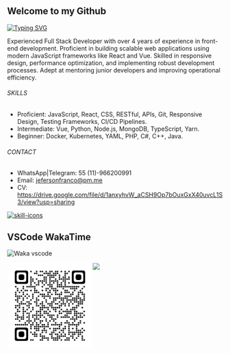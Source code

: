 ## Welcome to my Github

[![Typing SVG](https://readme-typing-svg.demolab.com/?lines=React;Node.js;Python;English;Spanish;Portuguese;Scan+QR+Code;Add+me+on+LinkedIn)](https://github.com/jeferson-franco)

Experienced Full Stack Developer with over 4 years of experience in front-end development. Proficient in building scalable web applications using modern JavaScript frameworks like React and Vue. Skilled in responsive design, performance optimization, and implementing robust development processes. Adept at mentoring junior developers and improving operational efficiency.

###### SKILLS

- Proficient: JavaScript, React, CSS, RESTful, APIs, Git, Responsive Design, Testing Frameworks, CI/CD Pipelines.
- Intermediate: Vue, Python, Node.js, MongoDB, TypeScript, Yarn.
- Beginner: Docker, Kubernetes, YAML, PHP, C#, C++, Java.

###### CONTACT

- WhatsApp|Telegram: 55 (11)-966200991
- Email: jefersonfranco@pm.me
- CV: https://drive.google.com/file/d/1anxyhvW_aCSH9Op7bOuxGxX40uvcL1S3/view?usp=sharing

<p align="left">
  <a href="https://skillicons.dev">
    <img src="https://skillicons.dev/icons?i=aws,azure,bootstrap,css,docker,figma,gcp,git,github,githubactions,html,jest,jquery,js,kubernetes,linux,materialui,md,mongodb,mysql,nodejs,php,postgres,postman,py,react,sass,styledcomponents,svg,tailwind,ts,vercel,vite,vscode,vue&perline=3&theme=light" alt="skill-icons" title="aws, azure, bootstrap, css, docker, figma, gcp, git, github, githubactions, html, jest, jquery, js, kubernetes, linux, materialui, md, mongodb, mysql, nodejs, php, postgres, postman, py, react, sass, styledcomponents, svg, tailwind, ts, vercel, vite, vscode, vue"/>
  </a>
</p>

## VSCode WakaTime

![Waka vscode](https://wakatime.com/share/@328ec2d1-7a5b-47b2-8ff2-1d3c2f9fa1a9/ae7a4b23-a486-4c32-9402-e4147d7dfac8.svg)

<div dir="auto">
  <a href="https://github.com/jeferson-franco"></a>
  <a href="https://www.linkedin.com/in/jefersonfranco/" alt="jefe-linkedin">
    <img style="max-width: 100%;" src="https://img.shields.io/badge/-Linkedin-6610F2?style=for-the-badge&logo=Linkedin&logoColor=FFFFFF&link=https://www.linkedin.com/in/jefersonfranco/">
  </a>

<img src="./qrcode.png" alt="qrcode-linkedin" min-width="200px" max-width="200px" width="200px" align="left" onerror="this.onerror=null; this.src='./qrcode.svg';">

</div>
